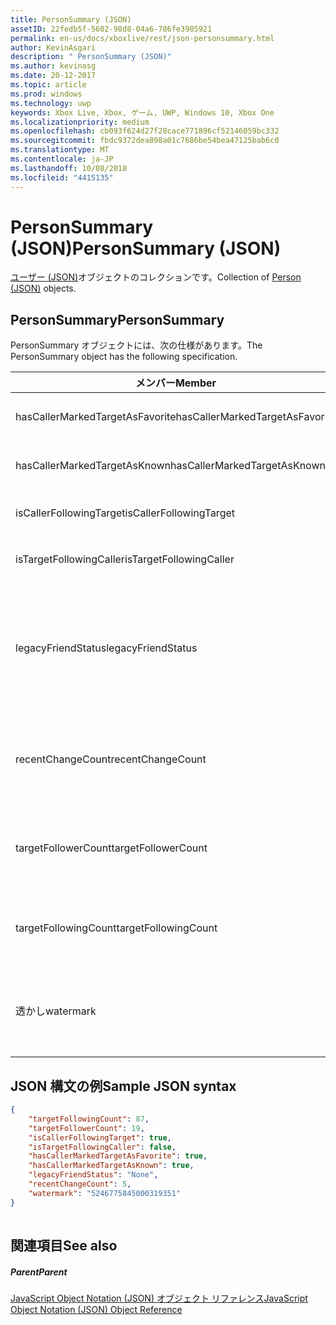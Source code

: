 ```yaml
---
title: PersonSummary (JSON)
assetID: 22fedb5f-5602-98d8-04a6-786fe3905921
permalink: en-us/docs/xboxlive/rest/json-personsummary.html
author: KevinAsgari
description: " PersonSummary (JSON)"
ms.author: kevinasg
ms.date: 20-12-2017
ms.topic: article
ms.prod: windows
ms.technology: uwp
keywords: Xbox Live, Xbox, ゲーム, UWP, Windows 10, Xbox One
ms.localizationpriority: medium
ms.openlocfilehash: cb093f624d27f28cace771896cf52146059bc332
ms.sourcegitcommit: fbdc9372dea898a01c7686be54bea47125bab6c0
ms.translationtype: MT
ms.contentlocale: ja-JP
ms.lasthandoff: 10/08/2018
ms.locfileid: "4415135"
---
```

# <a name="personsummary-json"></a><span data-ttu-id="ef975-104">PersonSummary (JSON)</span><span class="sxs-lookup"><span data-stu-id="ef975-104">PersonSummary (JSON)</span></span>
<span data-ttu-id="ef975-105">[ユーザー (JSON)](json-person.md)オブジェクトのコレクションです。</span><span class="sxs-lookup"><span data-stu-id="ef975-105">Collection of [Person (JSON)](json-person.md) objects.</span></span> 
<a id="ID4ER"></a>

 
## <a name="personsummary"></a><span data-ttu-id="ef975-106">PersonSummary</span><span class="sxs-lookup"><span data-stu-id="ef975-106">PersonSummary</span></span>
 
<span data-ttu-id="ef975-107">PersonSummary オブジェクトには、次の仕様があります。</span><span class="sxs-lookup"><span data-stu-id="ef975-107">The PersonSummary object has the following specification.</span></span>
 
| <span data-ttu-id="ef975-108">メンバー</span><span class="sxs-lookup"><span data-stu-id="ef975-108">Member</span></span>| <span data-ttu-id="ef975-109">種類</span><span class="sxs-lookup"><span data-stu-id="ef975-109">Type</span></span>| <span data-ttu-id="ef975-110">説明</span><span class="sxs-lookup"><span data-stu-id="ef975-110">Description</span></span>| 
| --- | --- | --- | 
| <span data-ttu-id="ef975-111">hasCallerMarkedTargetAsFavorite</span><span class="sxs-lookup"><span data-stu-id="ef975-111">hasCallerMarkedTargetAsFavorite</span></span>| <span data-ttu-id="ef975-112">ブール値</span><span class="sxs-lookup"><span data-stu-id="ef975-112">Boolean value</span></span>| <span data-ttu-id="ef975-113">かどうか、呼び出し元は、お気に入りとしてターゲットをマークします。</span><span class="sxs-lookup"><span data-stu-id="ef975-113">Whether the caller has marked the target as a favorite.</span></span> <span data-ttu-id="ef975-114">値の例: true</span><span class="sxs-lookup"><span data-stu-id="ef975-114">Example values: true</span></span>| 
| <span data-ttu-id="ef975-115">hasCallerMarkedTargetAsKnown</span><span class="sxs-lookup"><span data-stu-id="ef975-115">hasCallerMarkedTargetAsKnown</span></span>| <span data-ttu-id="ef975-116">ブール値</span><span class="sxs-lookup"><span data-stu-id="ef975-116">Boolean value</span></span>| <span data-ttu-id="ef975-117">かどうか、呼び出し元済みターゲットとしてマーク呼ばれます。</span><span class="sxs-lookup"><span data-stu-id="ef975-117">Whether the caller has marked the target as known.</span></span> <span data-ttu-id="ef975-118">値の例: true</span><span class="sxs-lookup"><span data-stu-id="ef975-118">Example values: true</span></span>| 
| <span data-ttu-id="ef975-119">isCallerFollowingTarget</span><span class="sxs-lookup"><span data-stu-id="ef975-119">isCallerFollowingTarget</span></span>| <span data-ttu-id="ef975-120">ブール値</span><span class="sxs-lookup"><span data-stu-id="ef975-120">Boolean value</span></span>| <span data-ttu-id="ef975-121">かどうか、呼び出し元が、ターゲットをフォローします。</span><span class="sxs-lookup"><span data-stu-id="ef975-121">Whether the caller is following the target.</span></span> <span data-ttu-id="ef975-122">値の例: true</span><span class="sxs-lookup"><span data-stu-id="ef975-122">Example values: true</span></span>| 
| <span data-ttu-id="ef975-123">isTargetFollowingCaller</span><span class="sxs-lookup"><span data-stu-id="ef975-123">isTargetFollowingCaller</span></span>| <span data-ttu-id="ef975-124">ブール値</span><span class="sxs-lookup"><span data-stu-id="ef975-124">Boolean value</span></span>| <span data-ttu-id="ef975-125">かどうか、ターゲットでは、呼び出し元がフォローします。</span><span class="sxs-lookup"><span data-stu-id="ef975-125">Whether the target is following the caller.</span></span> <span data-ttu-id="ef975-126">値の例: true</span><span class="sxs-lookup"><span data-stu-id="ef975-126">Example values: true</span></span>| 
| <span data-ttu-id="ef975-127">legacyFriendStatus</span><span class="sxs-lookup"><span data-stu-id="ef975-127">legacyFriendStatus</span></span>| <span data-ttu-id="ef975-128">string</span><span class="sxs-lookup"><span data-stu-id="ef975-128">string</span></span>| <span data-ttu-id="ef975-129">呼び出し元が示すように、ターゲットの従来のフレンドの状態です。</span><span class="sxs-lookup"><span data-stu-id="ef975-129">Legacy friend status of the target as seen by the caller.</span></span> <span data-ttu-id="ef975-130">"None"、"MutuallyAccepted"、"OutgoingRequest"または"IncomingRequest"をすることができます。</span><span class="sxs-lookup"><span data-stu-id="ef975-130">Can be "None", "MutuallyAccepted", "OutgoingRequest", or "IncomingRequest".</span></span> <span data-ttu-id="ef975-131">値の例:"MutuallyAccepted"</span><span class="sxs-lookup"><span data-stu-id="ef975-131">Example values: "MutuallyAccepted"</span></span>| 
| <span data-ttu-id="ef975-132">recentChangeCount</span><span class="sxs-lookup"><span data-stu-id="ef975-132">recentChangeCount</span></span>| <span data-ttu-id="ef975-133">32 ビット符号なし整数</span><span class="sxs-lookup"><span data-stu-id="ef975-133">32-bit unsigned integer</span></span>| <span data-ttu-id="ef975-134">省略可能。</span><span class="sxs-lookup"><span data-stu-id="ef975-134">Optional.</span></span> <span data-ttu-id="ef975-135">ターゲットのソーシャル グラフの最新の変更の数です。</span><span class="sxs-lookup"><span data-stu-id="ef975-135">Number of recent changes in the target's social graph.</span></span> <span data-ttu-id="ef975-136">この値は、ユーザーが、独自の概要を表示するときにのみ存在します。</span><span class="sxs-lookup"><span data-stu-id="ef975-136">This value will only exist when a user is viewing their own summary.</span></span> <span data-ttu-id="ef975-137">値の例: 5</span><span class="sxs-lookup"><span data-stu-id="ef975-137">Example values: 5</span></span>| 
| <span data-ttu-id="ef975-138">targetFollowerCount</span><span class="sxs-lookup"><span data-stu-id="ef975-138">targetFollowerCount</span></span>| <span data-ttu-id="ef975-139">> 32 ビット符号なし整数</span><span class="sxs-lookup"><span data-stu-id="ef975-139">>32-bit unsigned integer</span></span>| <span data-ttu-id="ef975-140">次のターゲットはユーザーの数です。</span><span class="sxs-lookup"><span data-stu-id="ef975-140">Number of People that are following the target.</span></span> <span data-ttu-id="ef975-141">値の例: 1308</span><span class="sxs-lookup"><span data-stu-id="ef975-141">Example values: 1308</span></span>| 
| <span data-ttu-id="ef975-142">targetFollowingCount</span><span class="sxs-lookup"><span data-stu-id="ef975-142">targetFollowingCount</span></span>| <span data-ttu-id="ef975-143">32 ビット符号なし整数</span><span class="sxs-lookup"><span data-stu-id="ef975-143">32-bit unsigned integer</span></span>| <span data-ttu-id="ef975-144">ターゲットが次のユーザーの数です。</span><span class="sxs-lookup"><span data-stu-id="ef975-144">Number of People that the target is following.</span></span> <span data-ttu-id="ef975-145">値の例: 112</span><span class="sxs-lookup"><span data-stu-id="ef975-145">Example values: 112</span></span>| 
| <span data-ttu-id="ef975-146">透かし</span><span class="sxs-lookup"><span data-stu-id="ef975-146">watermark</span></span>| <span data-ttu-id="ef975-147">string</span><span class="sxs-lookup"><span data-stu-id="ef975-147">string</span></span>| <span data-ttu-id="ef975-148">省略可能。</span><span class="sxs-lookup"><span data-stu-id="ef975-148">Optional.</span></span> <span data-ttu-id="ef975-149">ターゲットの最新の変更透かしします。</span><span class="sxs-lookup"><span data-stu-id="ef975-149">Recent change watermark for the target.</span></span> <span data-ttu-id="ef975-150">この値は、ユーザーが、独自の概要を表示するときにのみ存在します。</span><span class="sxs-lookup"><span data-stu-id="ef975-150">This value will only exist when a user is viewing their own summary.</span></span> <span data-ttu-id="ef975-151">値の例: 5</span><span class="sxs-lookup"><span data-stu-id="ef975-151">Example values: 5</span></span>| 
  
<a id="ID4E4D"></a>

 
## <a name="sample-json-syntax"></a><span data-ttu-id="ef975-152">JSON 構文の例</span><span class="sxs-lookup"><span data-stu-id="ef975-152">Sample JSON syntax</span></span>
 

```json
{
    "targetFollowingCount": 87,
    "targetFollowerCount": 19,
    "isCallerFollowingTarget": true,
    "isTargetFollowingCaller": false,
    "hasCallerMarkedTargetAsFavorite": true,
    "hasCallerMarkedTargetAsKnown": true,
    "legacyFriendStatus": "None",
    "recentChangeCount": 5,
    "watermark": "5246775845000319351"
}
    
```

  
<a id="ID4EGE"></a>

 
## <a name="see-also"></a><span data-ttu-id="ef975-153">関連項目</span><span class="sxs-lookup"><span data-stu-id="ef975-153">See also</span></span>
 
<a id="ID4EIE"></a>

 
##### <a name="parent"></a><span data-ttu-id="ef975-154">Parent</span><span class="sxs-lookup"><span data-stu-id="ef975-154">Parent</span></span> 

[<span data-ttu-id="ef975-155">JavaScript Object Notation (JSON) オブジェクト リファレンス</span><span class="sxs-lookup"><span data-stu-id="ef975-155">JavaScript Object Notation (JSON) Object Reference</span></span>](atoc-xboxlivews-reference-json.md)

   